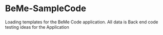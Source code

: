 # BeMe-SampleCode
 Loading templates for the BeMe Code application.
 All data is Back end code  testing ideas for the Application 
 
